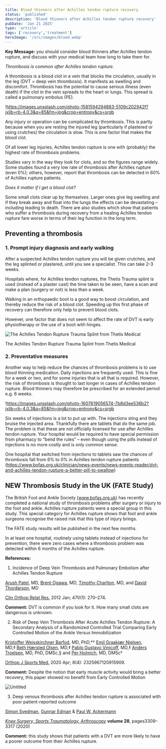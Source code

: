 ```yaml
---
title: Blood thinners after Achilles tendon rupture recovery
status: 'published'
description: 'Blood thinners after Achilles tendon rupture recovery'
pubDate: 'Jan 21 2025'
type: 'article'
tags: ['recovery','treatment']
heroImage: '/src/images/blood.webp'
---
```


**Key Message:** you should consider blood thinners after Achilles tendon rupture, and discuss with your medical team how long to take them for.

*Thrombosis is common after Achilles tendon rupture.*

A thrombosis is a blood clot in a vein that blocks the circulation, usually in the leg (DVT = deep vein thrombosis). It manifests as swelling and discomfort. Thrombosis has the potential to cause serious illness (even death) if the clot in the vein spreads to the heart or lungs. This spread is called a pulmonary embolus (PE).

!<https://images.unsplash.com/photo-1581594294883-5109c202942f?ixlib=rb-4.0.3&q=85&fm=jpg&crop=entropy&cs=srgb>

Any injury or operation can be complicated by thrombosis. This is partly because when you are resting the injured leg (particularly if plastered or using crutches) the circulation is slow. This is one factor that makes the blood clot.

Of all lower leg injuries, Achilles tendon rupture is one with (probably) the highest rate of thrombosis problems.

Studies vary in the way they look for clots, and so the figures range widely. Some studies found a very low rate of thrombosis after Achilles rupture (even 0%); others, however, report that thrombosis can be detected in 60% of Achilles rupture patients.

*Does it matter if I get a blood clot?*

Some small clots clear up by themselves. Larger ones give leg swelling and if they break away and float into the lungs the effects can be devastating – including leading to death. There are also studies which show that patients who suffer a thrombosis during recovery from a healing Achilles tendon rupture fare worse in terms of their leg function in the long term.

## Preventing a thrombosis

### 1. Prompt injury diagnosis and early walking

After a suspected Achilles tendon rupture you will be given crutches, and the leg splinted or plastered, until you see a specialist. This can take 2-3 weeks.

Hospitals where, for Achilles tendon ruptures, the Thetis Trauma splint is used (instead of a plaster cast) the time taken to be seen, have a scan and make a plan (surgery or not) is less than a week.

Walking in an orthopaedic boot is a good way to boost circulation, and thereby reduce the risk of a blood clot. Speeding up this first phase of recovery can therefore only help to prevent blood clots.

However, one factor that does not seem to affect the rate of DVT is early physiotherapy or the use of a boot with hinges.

![The Achilles Tendon Rupture Trauma Splint from Thetis Medical](https://www.thetismedical.com/images/trauma-splint.jpg)

The Achilles Tendon Rupture Trauma Splint from Thetis Medical

### 2. Preventative measures

Another way to help reduce the chances of thrombosis problems is to use blood thinning medication. Daily injections are frequently used. This is fine for a week or two, and for some injuries that is all that is required. However, the risk of thrombosis is thought to last longer in cases of Achilles tendon rupture. Blood thinners may therefore be prescribed for an extended period e.g. 6 weeks.

!<https://images.unsplash.com/photo-1607619056574-7b8d3ee536b2?ixlib=rb-4.0.3&q=85&fm=jpg&crop=entropy&cs=srgb>

Six weeks of injections is a lot to put up with. The injections sting and they bruise the injected area. Thankfully there are tablets that do the same job. The problem is that these are not officially licensed for use after Achilles tendon rupture. Your hospital would be required to have special permission from pharmacy to “bend the rules” – even though using the pills instead of injections is no more costly and is only common sense.

One hospital that switched from injections to tablets saw the chances of thrombosis fall from 6% to 0% in Achilles tendon rupture patients (<https://www.bofas.org.uk/clinician/news-events/news-events-reader/dvt-and-achilles-tendon-rupture-a-better-pill-to-swallow>)

## **NEW Thrombosis Study in the UK (FATE Study)**

The British Foot and Ankle Society [(www.bofas.org.uk)](http://www.bofas.org.uk) has recently completed a national study of thrombosis problems after surgery or injury to the foot and ankle. Achilles rupture patients were a special group in this study. This special category for Achilles rupture shows that foot and ankle surgeons recognise the raised risk that this type of injury brings.

The FATE study results will be published in the next few months.

In at least one hospital, routinely using tablets instead of injections for prevention, there were zero cases where a thrombosis problem was detected within 6 months of the Achilles rupture.

**References:**

1) Incidence of Deep Vein Thrombosis and Pulmonary Embolism after Achilles Tendon Rupture

[Arush Patel](https://pubmed.ncbi.nlm.nih.gov/?term=Patel%20A%5BAuthor%5D), MD, [Brent Ogawa](https://pubmed.ncbi.nlm.nih.gov/?term=Ogawa%20B%5BAuthor%5D), MD, [Timothy Charlton](https://pubmed.ncbi.nlm.nih.gov/?term=Charlton%20T%5BAuthor%5D), MD, and [David Thordarson](https://pubmed.ncbi.nlm.nih.gov/?term=Thordarson%20D%5BAuthor%5D), MD

[Clin Orthop Relat Res.](https://www.ncbi.nlm.nih.gov/pmc/articles/PMC3237970/) 2012 Jan; 470(1): 270–274.

**Comment:** DVT is common if you look for it. How many small clots are dangerous is unknown.

2) Risk of Deep Vein Thrombosis After Acute Achilles Tendon Rupture: A Secondary Analysis of a Randomized Controlled Trial Comparing Early Controlled Motion of the Ankle Versus Immobilization

[Kristoffer Weisskirchner Barfod](https://pubmed.ncbi.nlm.nih.gov/?term=Barfod%20KW%5BAuthor%5D), MD, PhD,*† [Emil Graakjær Nielsen](https://pubmed.ncbi.nlm.nih.gov/?term=Nielsen%20EG%5BAuthor%5D), MD,‡ [Beth Hærsted Olsen](https://pubmed.ncbi.nlm.nih.gov/?term=Olsen%20BH%5BAuthor%5D), MD,‡ [Pablo Gustavo Vinicoff](https://pubmed.ncbi.nlm.nih.gov/?term=Vinicoff%20PG%5BAuthor%5D), MD,‡ [Anders Troelsen](https://pubmed.ncbi.nlm.nih.gov/?term=Troelsen%20A%5BAuthor%5D), MD, PhD, DMSc,§ and [Per Holmich](https://pubmed.ncbi.nlm.nih.gov/?term=Holmich%20P%5BAuthor%5D), MD, DMSc†

[Orthop J Sports Med.](https://www.ncbi.nlm.nih.gov/pmc/articles/PMC7222258/) 2020 Apr; 8(4): 2325967120915909.

**Comment:** Despite the notion that early muscle activity would bring a better recovery, this paper showed no benefit from Early Controlled Motion

![Untitled](https://s3-us-west-2.amazonaws.com/secure.notion-static.com/a4984ac8-b2ba-48fc-8c6b-db26db2f3e50/Untitled.png)

3) Deep venous thrombosis after Achilles tendon rupture is associated with poor patient-reported outcome

[Simon Svedman](https://link.springer.com/article/10.1007/s00167-020-05945-2#auth-Simon-Svedman), [Gunnar Edman](https://link.springer.com/article/10.1007/s00167-020-05945-2#auth-Gunnar-Edman) & [Paul W. Ackermann](https://link.springer.com/article/10.1007/s00167-020-05945-2#auth-Paul_W_-Ackermann)

[*Knee Surgery, Sports Traumatology, Arthroscopy*](https://link.springer.com/journal/167) **volume 28**, pages3309–3317 (2020)

**Comment:** this study shows that patients with a DVT are more likely to have a poorer outcome from their Achilles rupture.
